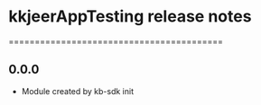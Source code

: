 # kkjeerAppTesting release notes

=========================================

## 0.0.0

- Module created by kb-sdk init
